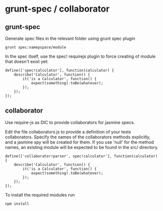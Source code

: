 grunt-spec / collaborator
=========================

grunt-spec
----------

Generate spec files in the relevant folder using grunt spec plugin
```
grunt spec:namepspace/module
```

In the spec itself, use the spec! requirejs plugin to force creating of module that doesn't exist yet:
```
define(['spec!calculator'], function(calculator) {
    describe('Calculator', function() {
        it('is a Calculator', function() {
            expect(something).toBe(whatever);
        });
    });
});
```

collaborator
------------

Use require-js as  DIC to provide collaborators for jasmine specs.

Edit the file collaborators.js to provide a definition of your tests collaborators.
Specify the names of the collaborators methods explicitly, and a jasmine spy will be created for them.
If you use 'null' for the method names, an existing module will be expected to be found in the src/ directory.

```
define(['collaborator!parser', spec!calculator'], function(calculator) {
    describe('Calculator', function() {
        it('is a Calculator', function() {
            expect(something).toBe(whatever);
        });
    });
});
```

To install the required modules run
```
npm install
```


